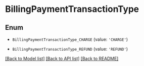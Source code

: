 # BillingPaymentTransactionType


## Enum

* `BillingPaymentTransactionType_CHARGE` (value: `'CHARGE'`)

* `BillingPaymentTransactionType_REFUND` (value: `'REFUND'`)

[[Back to Model list]](../README.md#documentation-for-models) [[Back to API list]](../README.md#documentation-for-api-endpoints) [[Back to README]](../README.md)


